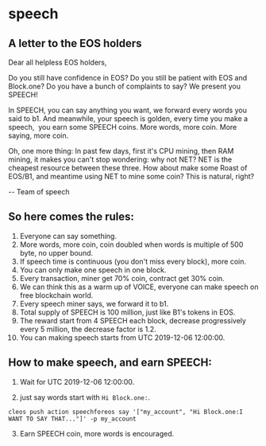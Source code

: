 # speech

## A letter to the EOS holders

Dear all helpless EOS holders, 

  Do you still have confidence in EOS? Do you still be patient with EOS and Block.one? Do you have a bunch of complaints to say? We present you SPEECH!

  In SPEECH, you can say anything you want, we forward every words you said to b1. And meanwhile, your speech is golden, every time you make a speech,  you earn some SPEECH coins. More words, more coin. More saying, more coin.

  Oh, one more thing: In past few days, first it's CPU mining, then RAM mining, it makes you can't stop wondering: why not NET? NET is the cheapest resource between these three. How about make some Roast of EOS/B1, and meantime using NET to mine some coin? This is natural, right?
  
  -- Team of speech


## So here comes the rules:
1. Everyone can say something.
2. More words, more coin, coin doubled when words is multiple of 500 byte, no upper bound.
3. If speech time is continuous (you don't miss every block), more coin.
4. You can only make one speech in one block.
5. Every transaction, miner get 70% coin, contract get 30% coin.
6. We can think this as a warm up of VOICE, everyone can make speech on free blockchain world.
7. Every speech miner says, we forward it to b1.
8. Total supply of SPEECH is 100 million, just like B1's tokens in EOS.
9. The reward start from 4 SPEECH each block, decrease progressively every 5 million, the decrease factor is 1.2. 
10. You can making speech starts from UTC 2019-12-06 12:00:00.

## How to make speech, and earn SPEECH:
1. Wait for UTC 2019-12-06 12:00:00.

2. just say words start with `Hi Block.one:`.
```
cleos push action speechforeos say '["my_account", "Hi Block.one:I WANT TO SAY THAT..."]' -p my_account
```
3. Earn SPEECH coin, more words is encouraged.


